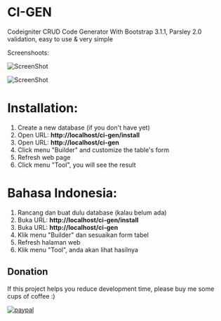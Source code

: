 CI-GEN
======

Codeigniter CRUD Code Generator With Bootstrap 3.1.1, Parsley 2.0 validation, easy to use & very simple


Screenshoots:

![ScreenShot](https://raw.github.com/brainlabs/ci-gen/master/ss.png)

![ScreenShot](https://raw.github.com/brainlabs/ci-gen/master/ss2.png)

Installation:
=============

1. Create a new database (if you don't have yet)
2. Open URL: **http://localhost/ci-gen/install**
3. Open URL: **http://localhost/ci-gen**
4. Click menu "Builder" and customize the table's form
5. Refresh web page
6. Click menu "Tool", you will see the result


Bahasa Indonesia:
=================

1. Rancang dan buat dulu database (kalau belum ada)
2. Buka URL: **http://localhost/ci-gen/install**
3. Buka URL: **http://localhost/ci-gen**
4. Klik menu "Builder" dan sesuaikan form tabel
5. Refresh halaman web
6. Klik menu "Tool", anda akan lihat hasilnya


## Donation

If this project helps you reduce development time, please buy me some cups of coffee :)

[![paypal](https://www.paypalobjects.com/en_US/i/btn/btn_donateCC_LG.gif)](https://www.paypal.com/cgi-bin/webscr?cmd=_s-xclick&hosted_button_id=9AEJWZF6KRTFY)


